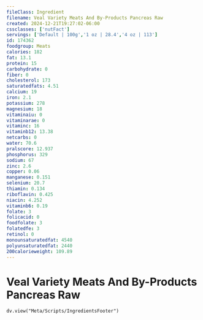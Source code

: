 ```yaml
---
fileClass: Ingredient
filename: Veal Variety Meats And By-Products Pancreas Raw
created: 2024-12-21T19:27:02-06:00
cssclasses: ['nutFact']
servings: ['Default | 100g','1 oz | 28.4','4 oz | 113']
id: 174362
foodgroup: Meats
calories: 182
fat: 13.1
protein: 15
carbohydrate: 0
fiber: 0
cholesterol: 173
saturatedfats: 4.51
calcium: 19
iron: 2.1
potassium: 278
magnesium: 18
vitaminaiu: 0
vitaminarae: 0
vitaminc: 16
vitaminb12: 13.38
netcarbs: 0
water: 70.6
pralscore: 12.937
phosphorus: 329
sodium: 67
zinc: 2.6
copper: 0.06
manganese: 0.151
selenium: 20.7
thiamin: 0.134
riboflavin: 0.425
niacin: 4.252
vitaminb6: 0.19
folate: 3
folicacid: 0
foodfolate: 3
folatedfe: 3
retinol: 0
monounsaturatedfat: 4540
polyunsaturatedfat: 2440
200calorieweight: 109.89
---
```


# Veal Variety Meats And By-Products Pancreas Raw

```dataviewjs
dv.view("Meta/Scripts/IngredientsFooter")
```